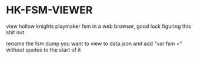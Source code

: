 # HK-FSM-VIEWER
view hollow knights playmaker fsm in a web browser, good luck figuring this shit out

rename the fsm dump you want to view to data.json and add "var fsm =" without quotes to the start of it
